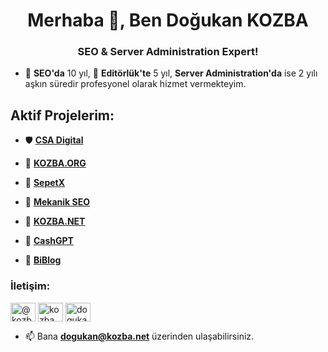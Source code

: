 <h1 align="center">Merhaba 👋, Ben Doğukan KOZBA</h1>
<h3 align="center">SEO & Server Administration Expert!</h3>

- 🚀 **SEO'da** 10 yıl, 📝 **Editörlük'te** 5 yıl, **Server Administration'da** ise 2 yılı aşkın süredir profesyonel olarak hizmet vermekteyim.

<h2 align="left">Aktif Projelerim:</h2>

- 🛡️ [**CSA Digital**](https://csadigital.net/)

- 📝 [**KOZBA.ORG**](https://www.kozba.org)

- 🔭 [**SepetX**](https://sepetx.com/)

- 🚀 [**Mekanik SEO**](https://mekanikseo.com/)

- 📝 [**KOZBA.NET**](https://www.kozba.net/) 

- 🤖 [**CashGPT**](https://csadigital.net/yazilim/cashgpt-yapay-zeka-makale) 

- 🤖 [**BiBlog**](https://csadigital.net/yazilim/bi-blog-gelismis-yapay-zeka-blog-ve-haber-scripti) 



<h3 align="left">İletişim:</h3>
<p align="left">
<a href="https://www.youtube.com/@Kozba" target="blank"><img align="center" src="https://raw.githubusercontent.com/rahuldkjain/github-profile-readme-generator/master/src/images/icons/Social/youtube.svg" alt="@kozba" height="30" width="40" /></a>
<a href="https://www.linkedin.com/in/kozba/" target="blank"><img align="center" src="https://raw.githubusercontent.com/rahuldkjain/github-profile-readme-generator/master/src/images/icons/Social/linked-in-alt.svg" alt="kozba" height="30" width="40" /></a>
<a href="https://www.udemy.com/user/dogukan-kozba/" target="blank"><img align="center" src="https://avatars.githubusercontent.com/u/1714691?s=280&v=4" alt="dogukan-kozba" height="30" width="40" /></a>
</p>

- 📫 Bana **dogukan@kozba.net** üzerinden ulaşabilirsiniz.
